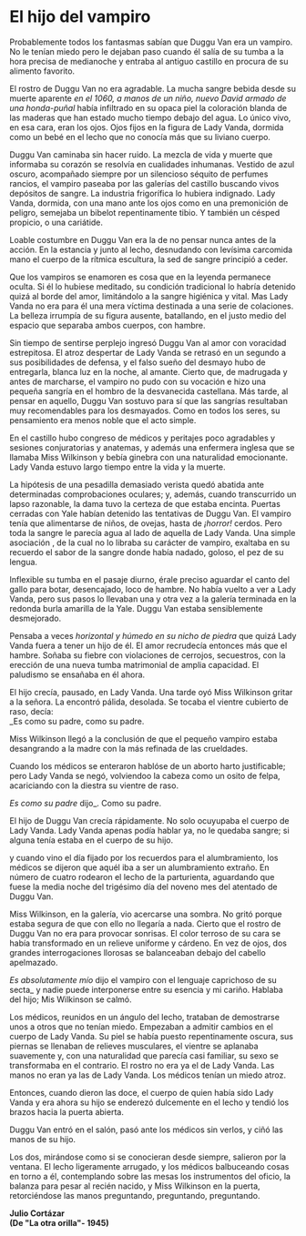 # El hijo del vampiro

Probablemente todos los fantasmas sabían que Duggu Van era un
vampiro. No le tenían miedo pero le dejaban paso  cuando él salía de su
tumba a la hora precisa de medianoche y entraba al antiguo castillo en
procura de su alimento favorito.

El  rostro de Duggu Van no era agradable. La mucha sangre bebida
desde su muerte aparente _en el 1060, a manos de un niño, nuevo David
armado de una honda-puñal_ había infiltrado en su opaca piel la
coloración blanda de las maderas que han estado mucho tiempo debajo
del agua. Lo único vivo, en esa cara, eran los ojos. Ojos fijos en la
figura de Lady Vanda, dormida como un bebé en el lecho que no conocía
más que su liviano cuerpo.

Duggu Van caminaba sin hacer ruido. La mezcla de vida y muerte que
informaba su corazón se resolvía en cualidades inhumanas. Vestido de
azul oscuro, acompañado siempre por un silencioso séquito de perfumes
rancios, el vampiro paseaba por las galerías del castillo buscando
vivos depósitos de sangre. La industria frigorífica lo hubiera
indignado. Lady Vanda, dormida, con una mano ante los ojos como en una
premonición de peligro, semejaba  un bibelot repentinamente tibio. Y
también un césped propicio, o una cariátide.

Loable costumbre en Duggu Van era la de no pensar nunca antes de la
acción. En la estancia y junto al lecho, desnudando con levísima
carcomida mano el  cuerpo de la rítmica escultura, la sed de sangre
principió a ceder.

Que los vampiros se enamoren es cosa que en la leyenda permanece
oculta. Si él lo hubiese meditado, su condición tradicional lo habría
detenido quizá al borde del amor, limitándolo a la sangre higiénica y
vital. Mas Lady Vanda no era para él una mera víctima destinada a una
serie de colaciones. La belleza irrumpía de su figura ausente,
batallando, en el justo medio del espacio que separaba ambos cuerpos,
con hambre.

Sin tiempo de sentirse perplejo ingresó Duggu Van al amor con
voracidad estrepitosa. El atroz despertar de Lady Vanda se retrasó en
un segundo a sus posibilidades de defensa, y el falso sueño del desmayo
hubo de entregarla, blanca luz en la noche, al amante.
Cierto que, de madrugada y antes de marcharse, el vampiro no pudo
con su vocación e hizo una pequeña sangría en el hombro de la
desvanecida castellana. Más tarde, al pensar en aquello, Duggu Van
sostuvo para sí que las sangrías resultaban muy recomendables para los
desmayados. Como en todos los seres, su pensamiento era menos noble que
el acto simple.

En el castillo hubo congreso de médicos y peritajes poco agradables
y sesiones conjuratorias y anatemas, y además una enfermera inglesa que
se llamaba Miss Wilkinson y bebía ginebra con una naturalidad
emocionante. Lady Vanda estuvo largo tiempo entre la  vida y la muerte.

La  hipótesis de una pesadilla demasiado verista quedó abatida ante
determinadas comprobaciones oculares; y, además,  cuando transcurrido
un lapso razonable, la dama tuvo la certeza de que estaba encinta.
Puertas cerradas con Yale habían detenido las tentativas  de Duggu
Van. El vampiro tenía que alimentarse de niños,  de ovejas, hasta de
_¡horror!_ cerdos. Pero toda la sangre le parecía agua al lado de
aquella de Lady Vanda. Una simple asociación , de la  cual no lo
libraba su carácter de vampiro, exaltaba en su recuerdo el sabor de la
sangre donde había nadado, goloso, el pez de su lengua.

Inflexible su tumba en el pasaje diurno, érale preciso aguardar el
canto del gallo para botar, desencajado, loco de hambre. No había
vuelto a ver a Lady Vanda, pero sus pasos lo llevaban una y otra vez a
la galería terminada en la redonda burla amarilla de la Yale. Duggu Van
estaba sensiblemente desmejorado.

Pensaba a veces _horizontal y húmedo en su nicho de piedra_ que
quizá Lady Vanda fuera a tener un hijo de él. El amor recrudecía
entonces más que el  hambre. Soñaba su fiebre con violaciones de
cerrojos, secuestros, con la erección de una nueva tumba matrimonial de
amplia capacidad. El paludismo se ensañaba en él ahora.

El hijo crecía, pausado, en Lady Vanda. Una tarde oyó Miss
Wilkinson gritar a la señora. La encontró pálida, desolada. Se tocaba
el vientre cubierto de raso, decía:  
_Es como su padre, como su padre.

Miss Wilkinson llegó a  la conclusión de que el pequeño  vampiro
estaba desangrando a la madre con la más refinada de las crueldades.

Cuando los médicos se enteraron hablóse de un aborto harto
justificable; pero Lady Vanda se negó, volviendoo la cabeza como un
osito de felpa, acariciando con la diestra su vientre de raso.

_Es como su padre_ dijo_. Como su padre.

El hijo de Duggu Van crecía rápidamente. No solo ocuyupaba el
cuerpo de Lady Vanda. Lady Vanda apenas podía hablar ya, no le quedaba
sangre; si alguna tenía estaba en el cuerpo de su hijo.

y cuando vino el día fijado por los recuerdos para el
alumbramiento, los médicos se dijeron que aquél iba a ser un
alumbramiento extraño. En número de cuatro rodearon el lecho de la
parturienta, aguardando que fuese la media noche del trigésimo día del
noveno mes del atentado de Duggu Van.

Miss Wilkinson, en la galería,  vio acercarse una sombra. No gritó
porque estaba segura de que con ello no llegaría a nada. Cierto que el
rostro de Duggu Van no era para provocar sonrisas. El color terroso de
su cara  se había transformado en un relieve uniforme y cárdeno. En vez
de ojos, dos grandes interrogaciones llorosas se balanceaban debajo del
cabello apelmazado.

_Es absolutamente mío_ dijo el vampiro con el lenguaje caprichoso
de su secta_ y nadie puede interponerse entre su esencia y mi cariño.
Hablaba del hijo; Mis Wilkinson se calmó.

Los médicos, reunidos en un ángulo del lecho, trataban de
demostrarse unos a otros que no tenían miedo. Empezaban a admitir
cambios en el cuerpo de Lady Vanda. Su piel se había puesto
repentinamente oscura, sus piernas se llenaban de relieves musculares,
el vientre se aplanaba suavemente y,  con una naturalidad que parecía
casi familiar, su sexo se transformaba en el contrario. El rostro no
era ya el de Lady Vanda. Las manos no eran ya las de Lady Vanda. Los
médicos tenían un miedo atroz.

Entonces,  cuando dieron las doce, el  cuerpo de quien había sido
Lady Vanda y era ahora su hijo se enderezó dulcemente en el lecho y
tendió los brazos hacia la puerta abierta.

Duggu Van entró en el salón, pasó ante los médicos sin verlos, y
ciñó las manos de su hijo.

Los dos, mirándose como si se conocieran desde siempre, salieron
por la ventana. El lecho ligeramente arrugado, y los médicos
balbuceando cosas en torno a él, contemplando sobre las mesas los
instrumentos del oficio, la balanza para  pesar al recién nacido, y
Miss Wilkinson en la puerta, retorciéndose las manos preguntando,
preguntando, preguntando.

**Julio Cortázar**  
**(De "La otra orilla"- 1945)**
